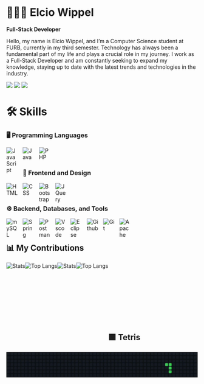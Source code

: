 # 🧑🏻‍💻 Elcio Wippel

**Full-Stack Developer**

Hello, my name is Elcio Wippel, and I’m a Computer Science student at FURB, currently in my third semester. Technology has always been a fundamental part of my life and plays a crucial role in my journey. I work as a Full-Stack Developer and am constantly seeking to expand my knowledge, staying up to date with the latest trends and technologies in the industry.


<div> 
  <a href="https://www.linkedin.com/in/elciow/" target="_blank"><img src="https://img.shields.io/badge/-LinkedIn-%230077B5?style=for-the-badge&logo=linkedin&logoColor=white" target="_blank"></a>
  <a href = "mailto:elciocleiton72@gmail.com"><img src="https://img.shields.io/badge/-Gmail-%23333?style=for-the-badge&logo=gmail&logoColor=white" target="_blank"></a>
  <a href="https://www.instagram.com/elciowp/" target="_blank"><img src="https://img.shields.io/badge/-Instagram-%23E4405F?style=for-the-badge&logo=instagram&logoColor=white" target="_blank"></a>
</div>




<h1>🛠️ Skills</h1>

### 🖥️ Programming Languages

<img 
    align="left" 
    alt="JavaScript" 
    title="JavaScript"
    width="30px" 
    style="padding-right: 13px;" 
    src="https://cdn.jsdelivr.net/gh/devicons/devicon@latest/icons/javascript/javascript-original.svg" 
/>

<img 
    align="left" 
    alt="Java"
    title="Java" 
    width="30px" 
    style="padding-right: 13px;" 
    src="https://cdn.jsdelivr.net/gh/devicons/devicon@latest/icons/java/java-original-wordmark.svg"
/>

<img 
    align="left" 
    alt="PHP" 
    title="PHP"
    width="30px" 
    style="padding-right: 13px;" 
    src="https://cdn.jsdelivr.net/gh/devicons/devicon@latest/icons/php/php-original.svg" 
/>
<br/>
<br/>

### 🎨 Frontend and Design

<img 
    align="left" 
    alt="HTML"
    title="HTML" 
    width="30px" 
    style="padding-right: 13px;" 
    src="https://cdn.jsdelivr.net/gh/devicons/devicon@latest/icons/html5/html5-original.svg" 
/>
<img 
    align="left" 
    alt="CSS" 
    title="CSS"
    width="30px" 
    style="padding-right: 13px;" 
    src="https://cdn.jsdelivr.net/gh/devicons/devicon@latest/icons/css3/css3-original.svg" 
/>

<img 
    align="left" 
    alt="Bootstrap"
    title="Bootstrap" 
    width="30px" 
    style="padding-right: 13px;" 
    src="https://cdn.jsdelivr.net/gh/devicons/devicon@latest/icons/bootstrap/bootstrap-original.svg" 
/>

<img 
    align="left" 
    alt="JQuery" 
    title="JQuery"
    width="30px" 
    style="padding-right: 13px;" 
    src="https://cdn.jsdelivr.net/gh/devicons/devicon@latest/icons/jquery/jquery-original.svg" 
/>
<br/>
<br/>


### ⚙️ Backend, Databases, and Tools

<img 
    align="left" 
    alt="mySQL" 
    title="mySQL"
    width="30px" 
    style="padding-right: 13px;" 
    src="https://cdn.jsdelivr.net/gh/devicons/devicon@latest/icons/mysql/mysql-original.svg"
/>

<img 
    align="left" 
    alt="Spring" 
    title="Spring"
    width="30px" 
    style="padding-right: 13px;"  
    src="https://cdn.jsdelivr.net/gh/devicons/devicon@latest/icons/spring/spring-original.svg" 
/>

<img 
    align="left" 
    alt="Postman" 
    title="Postman"
    width="30px" 
    style="padding-right: 13px;" 
    src="https://cdn.jsdelivr.net/gh/devicons/devicon@latest/icons/postman/postman-original.svg" 
/>

<img 
    align="left" 
    alt="Vscode" 
    title="Vscode"
    width="30px" 
    style="padding-right: 10px;" 
    src="https://cdn.jsdelivr.net/gh/devicons/devicon@latest/icons/vscode/vscode-original.svg"
/>

<img 
    align="left" 
    alt="Eclipse" 
    title="Eclipse"
    width="30px" 
    style="padding-right: 13px;" 
    src="https://cdn.jsdelivr.net/gh/devicons/devicon@latest/icons/eclipse/eclipse-original.svg"
/>
<img 
    align="left" 
    alt="Github" 
    title="Github"
    width="30px" 
    style="padding-right: 13px;"  
    src="https://cdn.jsdelivr.net/gh/devicons/devicon@latest/icons/github/github-original.svg" 
/>

<img 
    align="left" 
    alt="Git" 
    title="Git"
    width="30px" 
    style="padding-right: 13px;" 
    src="https://cdn.jsdelivr.net/gh/devicons/devicon@latest/icons/git/git-original.svg" 
/>

<img 
    align="left" 
    alt="Apache" 
    title="Apache"
    width="30px" 
    style="padding-right: 13px;" 
    src="https://cdn.jsdelivr.net/gh/devicons/devicon@latest/icons/apache/apache-original.svg" 
/>




<br/>
<br/>

## 📊 My Contributions

<a href="https://github.com/kreucyu/github-readme-stats#gh-dark-mode-only">
  <img align="left" alt="Stats" title="Stats" height="190" src="https://github-readme-stats.vercel.app/api?username=Kreucyu&show_icons=true&theme=dark&include_all_commits=true&icon_color=ffffff&title_color=ffffff&text_color=ffffff&bg_color=0D1117&border_color=3D444D" />
</a>
<a href="https://github.com/kreucyu/github-readme-stats#gh-dark-mode-only">
  <img align="left" alt="Top Langs" title="Top Langs" height="190" src="https://github-readme-stats.vercel.app/api/top-langs/?username=Kreucyu&layout=compact&theme=dark&icon_color=ffffff&title_color=ffffff&text_color=ffffff&bg_color=0D1117&border_color=3D444D" />
</a>

<a href="https://github.com/kreucyu/github-readme-stats#gh-light-mode-only">
  <img align="left" alt="Stats" title="Stats" height="190" src="https://github-readme-stats.vercel.app/api?username=Kreucyu&show_icons=true&theme=default&icon_color=000000&title_color=000000&text_color=000000&bg_color=ffffff&border_color=D1D9E0" />
</a>
<a href="https://github.com/kreucyu/github-readme-stats#gh-light-mode-only">
  <img align="left" alt="Top Langs" title="Top Langs" height="190" src="https://github-readme-stats.vercel.app/api/top-langs/?username=Kreucyu&layout=compact&theme=default&icon_color=000000&title_color=000000&text_color=000000&bg_color=ffffff&border_color=D1D9E0" />
</a>
<br/><br/><br/><br/><br/><br/><br/><br/><br/>

  ## 🟩 Tetris

![GitHub Tetris Game](https://raw.githubusercontent.com/Kreucyu/pratica-front/refs/heads/main/gif-perfil/tetris.gif)


